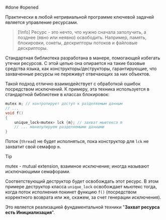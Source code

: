 #done #opened

Практически в любой нетривиальной программе ключевой задачей является управление ресурсами.
>[!info]
>Ресурс - это нечто, что нужно сначала заполучить, а позднее (явно или неявно) освободить.
>Например, память, блокировки, сокеты, дескрипторы потоков и файловые дескрипторы.

Стандартная библиотека разработана в манере, помогающей избегать утечки ресурсов. С этой целью она опирается на такие базовые средства языка, как конструкторы/деструкторы, гарантирующие, что захваченные ресурсы не переживут отвечающих за них объектов.

Такой подход отлично взаимодействует с обработкой ошибок посредством исключений. К примеру, эта техника используется в стандартной библиотеке в классах блокировок:
```cpp
mutex m; // контролирует доступ к разделяемым данным
// ...
void f()
{
	unique_lock<mutex> lck {m}; // захват мьютекса m
	// ... манипулируем разделяемыми данными
}
```
Поток (`thread`) не будет исполняться, пока конструктор для `lck` не захватит свой семафор `m`.
> [!tip]
> mutex - mutual extension, взаимное исключение; иногда называют исключающими семафорами.

Соответствующий деструктор будет освобождать этот ресурс. В этом примере деструктор класса `unique_lock` освобождает мьютекс тогда, когда поток исполнения покинет функцию `f()` (посредством корректного возврата или же, скажем, за счет генерации исключения).

Это является реализацией фундаментальной техники "**Захват ресурса есть Инициализация**".